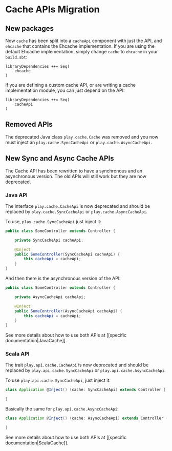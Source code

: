 # Cache APIs Migration

## New packages

Now `cache` has been split into a `cacheApi` component with just the API, and `ehcache` that contains the Ehcache implementation. If you are using the default Ehcache implementation, simply change `cache` to `ehcache` in your `build.sbt`:

```
libraryDependencies ++= Seq(
    ehcache
)
```

If you are defining a custom cache API, or are writing a cache implementation module, you can just depend on the API:

```
libraryDependencies ++= Seq(
    cacheApi
)
```

## Removed APIs

The deprecated Java class `play.cache.Cache` was removed and you now must inject an `play.cache.SyncCacheApi` or `play.cache.AsyncCacheApi`.

## New Sync and Async Cache APIs

The Cache API has been rewritten to have a synchronous and an asynchronous version. The old APIs will still work but they are now deprecated.

### Java API

The interface `play.cache.CacheApi` is now deprecated and should be replaced by `play.cache.SyncCacheApi` or `play.cache.AsyncCacheApi`.

To use, `play.cache.SyncCacheApi` just inject it:

```java
public class SomeController extends Controller {

    private SyncCacheApi cacheApi;

    @Inject
    public SomeController(SyncCacheApi cacheApi) {
        this.cacheApi = cacheApi;
    }
}
```

And then there is the asynchronous version of the API:

```java
public class SomeController extends Controller {

    private AsyncCacheApi cacheApi;

    @Inject
    public SomeController(AsyncCacheApi cacheApi) {
        this.cacheApi = cacheApi;
    }
}
```

See more details about how to use both APIs at [[specific documentation|JavaCache]].

### Scala API

The trait `play.api.cache.CacheApi` is now deprecated and should be replaced by `play.api.cache.SyncCacheApi` or `play.api.cache.AsyncCacheApi`.

To use `play.api.cache.SyncCacheApi`, just inject it:

```scala
class Application @Inject() (cache: SyncCacheApi) extends Controller {

}
```

Basically the same for `play.api.cache.AsyncCacheApi`:

```scala
class Application @Inject() (cache: AsyncCacheApi) extends Controller {

}
```

See more details about how to use both APIs at [[specific documentation|ScalaCache]].
